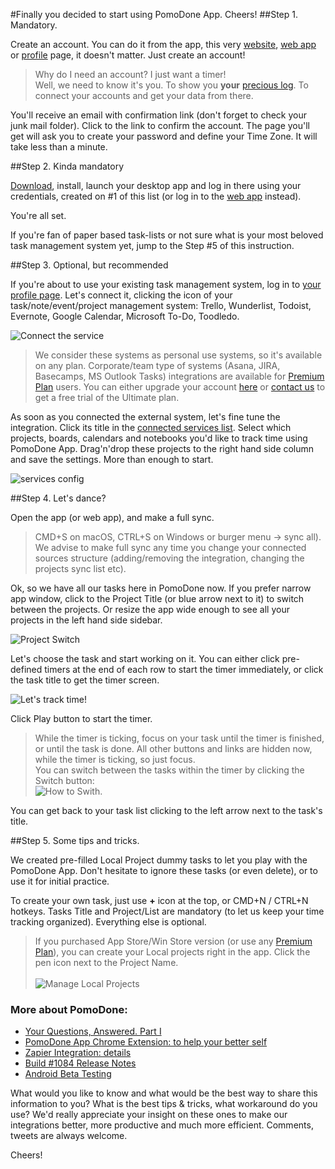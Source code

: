 #Finally you decided to start using PomoDone App. Cheers!
##Step 1. Mandatory. 

Create an account. You can do it from the app, this very [website](https://pomodoneapp.com), [web app](https://app.pomodoneapp.com) or [profile](https://my.pomodoneapp.com) page, it doesn't matter. Just create an account! 

>Why do I need an account? I just want a timer!<br>Well, we need to know it's you. To show you **your** [precious log](https://my.pomodoneapp.com/log/). To connect your accounts and get your data from there. 


You'll receive an email with confirmation link (don't forget to check your junk mail folder). Click to the link to confirm the account. The page you'll get will ask you to create your password and define your Time Zone. It will take less than a minute. 


##Step 2. Kinda mandatory 

[Download](https://pomodoneapp.com/download-pomodone-app.html), install, launch your desktop app and log in there using your credentials, created on #1 of this list (or log in to the [web app](https://app.pomodoneapp.com) instead). 

You're all set. 

If you're fan of paper based task-lists or not sure what is your most beloved task management system yet, jump to the Step #5 of this instruction. 

##Step 3. Optional, but recommended 

If you're about to use your existing task management system, log in to [your profile page](https://my.pomodoneapp.com/). Let's connect it, clicking the icon of your task/note/event/project management system: Trello, Wunderlist, Todoist, Evernote, Google Calendar, Microsoft To-Do, Toodledo. 

![Connect the service](/assets/images/blog/PD-connect-the-services.png) 

> We consider these systems as personal use systems, so it's available on any plan. Corporate/team type of systems (Asana, JIRA, Basecamps, MS Outlook Tasks) integrations are available for [Premium Plan](https://pomodoneapp.com/pricing-2017.html) users. You can either upgrade your account [here](https://pomodoneapp.com/pricing-2017.html) or [contact us](https://pomodoneapp.com/feedback.html) to get a free trial of the Ultimate plan. 


As soon as you connected the external system, let's fine tune the integration. Click its title in the [connected services list](https://my.pomodoneapp.com/account/). 
Select which projects, boards, calendars and notebooks you'd like to track time using PomoDone App. Drag'n'drop these projects to the right hand side column and save the settings. More than enough to start. 

![services config](https://pomodoneapp.com/assets/images/mail/connect-1.gif) 

##Step 4. Let's dance? 

Open the app (or web app), and make a full sync. 
>CMD+S on macOS, CTRL+S on Windows or burger menu &rarr; sync all).<br>We advise to make full sync any time you change your connected sources structure (adding/removing the integration, changing the projects sync list etc). 

Ok, so we have all our tasks here in PomoDone now. If you prefer narrow app window, click to the Project Title (or blue arrow next to it) to switch between the projects. Or resize the app wide enough to see all your projects in the left hand side sidebar. 

![Project Switch](/assets/images/blog/pd-projects-switch.png) 


Let's choose the task and start working on it. You can either click pre-defined timers at the end of each row to start the timer immediately, or click the task title to get the timer screen. 

![Let's track time!](https://pomodoneapp.com/assets/images/blog/pd-screens-start.png) 

Click Play button to start the timer. 

>While the timer is ticking, focus on your task until the timer is finished, or until the task is done. All other buttons and links are hidden now, while the timer is ticking, so just focus.<br>You can switch between the tasks within the timer by clicking the Switch button:<br>![How to Swith](/assets/images/blog/PD-switch-on-timer.png). 


You can get back to your task list clicking to the left arrow next to the task's title. 

##Step 5. Some tips and tricks. 

We created pre-filled Local Project dummy tasks to let you play with the PomoDone App. Don't hesitate to ignore these tasks (or even delete), or to use it for initial practice. 

To create your own task, just use **+** icon at the top, or CMD+N / CTRL+N hotkeys. Tasks Title and Project/List are mandatory (to let us keep your time tracking organized). Everything else is optional. 

>If you purchased App Store/Win Store version (or use any [Premium Plan](https://pomodoneapp.com/pricing-2017.html)), you can create your Local projects right in the app. Click the pen icon next to the Project Name.<br><br>![Manage Local Projects](/assets/images/blog/PD-manage-local-projects.png) 

### More about PomoDone: 

- [Your Questions, Answered. Part I](/[[~76]]) 
- [PomoDone App Chrome Extension: to help your better self](/[[~75]]) 
- [Zapier Integration: details](/[[~54]]) 
- [Build #1084 Release Notes](/[[~72]]) 
- [Android Beta Testing](/[[~58]]) 

What would you like to know and what would be the best way to share this information to you? What is the best tips & tricks, what workaround do you use? We'd really appreciate your insight on these ones to make our integrations better, more productive and much more efficient. Comments, tweets are always welcome. 

Cheers! 
